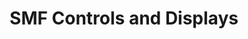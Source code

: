 ---
title: SMF Controls and Displays
desc: null
role: Embedded Software Engineer
begin_year: 1998
end_year: 1999
_links:
  jobs:
    - href: /jobs/boeing/
  languages:
    - href: /languages/ada/
  os:
    - href: /os/solaris/
  self:
    href: /projects/smf-controls-displays/
_embedded:
  jobs:
    - title: 'Boeing, Defense & Space Group'
      desc: >-
        Embedded Software Engineer for Boeing, Defense and Space Group, based in
        Oklahoma City, Oklahoma that developed the B1-B Bomber Block E software
        upgrade
      role: Embedded Software Engineer
      begin_year: 1998
      end_year: 1999
      time_desc: August 1998 - November 1999
      _links:
        projects:
          - href: /projects/backup-controls-displays/
          - href: /projects/mission-data-loader/
          - href: /projects/smf-controls-displays/
        languages:
          - href: /languages/ada/
        os:
          - href: /os/solaris/
        self:
          href: /jobs/boeing/
  languages:
    - title: Ada 95
      desc: >-
        Ada is a static typed programming language targeted at embedded and
        real-time systems.
      _links:
        projects:
          - href: /projects/backup-controls-displays/
          - href: /projects/mission-data-loader/
          - href: /projects/smf-controls-displays/
        jobs:
          href: /jobs/boeing/
        self:
          href: /languages/ada/
  os:
    - title: Solaris
      desc: Solaris is a Unix operating system by Sun Microsystems.
      _links:
        projects:
          - href: /projects/backup-controls-displays/
          - href: /projects/mission-data-loader/
          - href: /projects/smf-controls-displays/
        jobs:
          href: /jobs/boeing/
        self:
          href: /os/solaris/
---